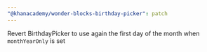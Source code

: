 ```yaml
---
"@khanacademy/wonder-blocks-birthday-picker": patch
---
```


Revert BirthdayPicker to use again the first day of the month when `monthYearOnly` is set
